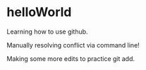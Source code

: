 # helloWorld
Learning how to use github. 

Manually resolving conflict via command line!

Making some more edits to practice git add. 
